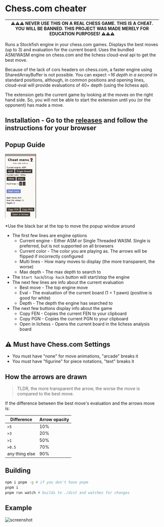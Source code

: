 # Chess.com cheater

| ⚠⚠⚠ NEVER USE THIS ON A REAL CHESS GAME. THIS IS A CHEAT. YOU WILL BE BANNED. THIS PROJECT WAS MADE MERELY FOR EDUCATION PURPOSES! ⚠⚠⚠ |
| -------------------------------------------------------------------------------------------------------------------------------------- |

Runs a Stockfish engine in your chess.com games. Displays the best moves (up to 3) and evaluation for the current board. Uses the bundled ASM/WASM engine on chess.com and the lichess cloud-eval api to get the best move.

Because of the lack of cors headers on chess.com, a faster engine using SharedArrayBuffer is not possible. You can expect *~16 depth in a second* in standard positions, although, in common positions and opening lines, cloud-eval will provide evaluations of 40+ depth (using the lichess api).

The extension gets the current game by looking at the moves on the right hand side. So, you will not be able to start the extension until you (or the opponent) has made a move.

## Installation - Go to the [releases](https://github.com/jameslinimk/chess-com-cheater/releases/latest) and follow the instructions for your browser

## Popup Guide

<img src="./imgs/Screenshot%202023-04-05%20at%2013-21-45%20Play%20Chess%20Online%20Against%20the%20Computer.png" width="20%" alt="Chess.com cheat menu">

*Use the black bar at the top to move the popup window around

- The first few lines are engine options
  - Current engine - Either ASM or Single Threaded WASM. Single is preferred, but is not supported on all browsers
  - Current color - The color you are playing as. The arrows will be flipped if incorrectly configured
  - Multi lines - How many moves to display (the more transparent, the worse)
  - Max depth - The max depth to search to
- The `Start hack`/`Stop hack` button will start/stop the engine
- The next few lines are info about the current evaluation
  - Best move - The top engine move
  - Eval - The evaluation of the current board (1 = 1 pawn) (positive is good for white)
  - Depth - The depth the engine has searched to
- The next few buttons display info about the game
  - Copy FEN - Copies the current FEN to your clipboard
  - Copy PGN - Copies the current PGN to your clipboard
  - Open in lichess - Opens the current board in the lichess analysis board

## ⚠ Must have Chess.com Settings

- You must have "none" for move animations, "arcade" breaks it
- You must have "figurine" for piece notations, "text" breaks it

## How the arrows are drawn

> TLDR, the more transparent the arrow, the worse the move is compared to the best move.

If the difference between the best move's evaluation and the arrows move is:

| Difference     | Arrow opacity |
| -------------- | ------------- |
| `>5`           | 10%           |
| `>3`           | 20%           |
| `>1`           | 50%           |
| `>0.5`         | 70%           |
| any thing else | 90%           |

## Building

```bash
npm i pnpm -g # if you don't have pnpm
pnpm i
pnpm run watch # builds to ./dist and watches for changes
````

## Example

![screenshot](./imgs/Screenshot%202023-04-05%20at%2013-22-22%20Play%20Chess%20Online%20Against%20the%20Computer.png)
